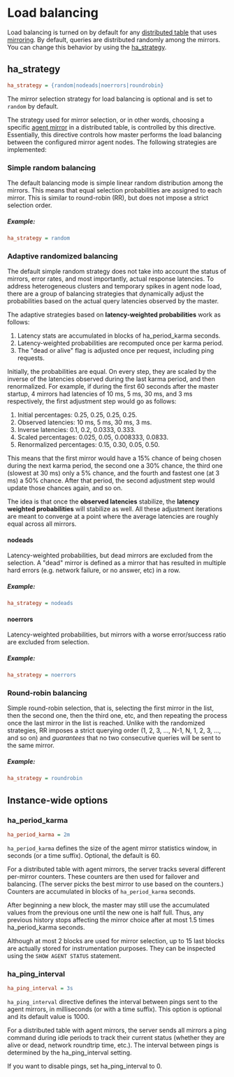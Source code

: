 # Load balancing

Load balancing is turned on by default for any [distributed table](../../Creating_a_table/Creating_a_distributed_table/Creating_a_distributed_table.md) that uses [mirroring](../../Creating_a_cluster/Remote_nodes/Mirroring.md). By default, queries are distributed randomly among the mirrors. You can change this behavior by using the [ha_strategy](../../Creating_a_cluster/Remote_nodes/Load_balancing.md).

## ha_strategy

```ini
ha_strategy = {random|nodeads|noerrors|roundrobin}
```

The mirror selection strategy for load balancing is optional and is set to `random` by default.

The strategy used for mirror selection, or in other words, choosing a specific [agent mirror](../../Creating_a_cluster/Remote_nodes/Mirroring.md#Agent-mirrors) in a distributed table, is controlled by this directive. Essentially, this directive controls how master performs the load balancing between the configured mirror agent nodes. The following strategies are implemented:

### Simple random balancing

<!-- example conf balancing 1 -->
The default balancing mode is simple linear random distribution among the mirrors. This means that equal selection probabilities are assigned to each mirror. This is similar to round-robin (RR), but does not impose a strict selection order.

<!-- intro -->
##### Example:

<!-- request Example -->
```ini
ha_strategy = random
```
<!-- end -->

### Adaptive randomized balancing

The default simple random strategy does not take into account the status of mirrors, error rates, and most importantly, actual response latencies. To address heterogeneous clusters and temporary spikes in agent node load, there are a group of balancing strategies that dynamically adjust the probabilities based on the actual query latencies observed by the master.

The adaptive strategies based on **latency-weighted probabilities**  work as follows:

1. Latency stats are accumulated in blocks of ha_period_karma seconds.
2. Latency-weighted probabilities are recomputed once per karma period.
3. The "dead or alive" flag is adjusted once per request, including ping requests.

Initially, the probabilities are equal. On every step, they are scaled by the inverse of the latencies observed during the last karma period, and then renormalized. For example, if during the first 60 seconds after the master startup, 4 mirrors had latencies of 10 ms, 5 ms, 30 ms, and 3 ms respectively, the first adjustment step would go as follows:

1. Initial percentages: 0.25, 0.25, 0.25, 0.25.
2. Observed latencies: 10 ms, 5 ms, 30 ms, 3 ms.
3. Inverse latencies: 0.1, 0.2, 0.0333, 0.333.
4. Scaled percentages: 0.025, 0.05, 0.008333, 0.0833.
5. Renormalized percentages: 0.15, 0.30, 0.05, 0.50.

This means that the first mirror would have a 15% chance of being chosen during the next karma period, the second one a 30% chance, the third one (slowest at 30 ms) only a 5% chance, and the fourth and fastest one (at 3 ms) a 50% chance. After that period, the second adjustment step would update those chances again, and so on.

The idea is that once the  **observed latencies** stabilize, the **latency weighted probabilities** will stabilize as well. All these adjustment iterations are meant to converge at a point where the average latencies are roughly equal across all mirrors.

<!-- example conf balancing 2 -->
#### nodeads
Latency-weighted probabilities, but dead mirrors are excluded from the selection. A "dead" mirror is defined as a mirror that has resulted in multiple hard errors (e.g. network failure, or no answer, etc) in a row.

<!-- intro -->
##### Example:

<!-- request Example -->
```ini
ha_strategy = nodeads
```
<!-- end -->

<!-- example conf balancing 3 -->
#### noerrors

Latency-weighted probabilities, but mirrors with a worse error/success ratio are excluded from selection.

<!-- intro -->
##### Example:

<!-- request Example -->

```ini
ha_strategy = noerrors
```
<!-- end -->

### Round-robin balancing

<!-- example conf balancing 4 -->
Simple round-robin selection, that is, selecting the first mirror in the list, then the second one, then the third one, etc, and then repeating the process once the last mirror in the list is reached. Unlike with the randomized strategies, RR imposes a strict querying order (1, 2, 3, ..., N-1, N, 1, 2, 3, ..., and so on) and *guarantees* that no two consecutive queries will be sent to the same mirror.

<!-- intro -->
##### Example:

<!-- request Example -->
```ini
ha_strategy = roundrobin
```
<!-- end -->

## Instance-wide options

### ha_period_karma

```ini
ha_period_karma = 2m
```

`ha_period_karma` defines the size of the agent mirror statistics window, in seconds (or a time suffix). Optional, the default is 60.

For a distributed table with agent mirrors, the server tracks several different per-mirror counters. These counters are then used for failover and balancing. (The server picks the best mirror to use based on the counters.) Counters are accumulated in blocks of `ha_period_karma` seconds.

After beginning a new block, the master may still use the accumulated values from the previous one until the new one is half full. Thus, any previous history stops affecting the mirror choice after at most 1.5 times ha_period_karma seconds.

Although at most 2 blocks are used for mirror selection, up to 15 last blocks are actually stored for instrumentation purposes. They can be inspected using the `SHOW AGENT STATUS` statement.

### ha_ping_interval

```ini
ha_ping_interval = 3s
```

`ha_ping_interval` directive defines the interval between pings sent to the agent mirrors, in milliseconds (or with a time suffix). This option is optional and its default value is 1000.

For a distributed table with agent mirrors, the server sends all mirrors a ping command during idle periods to track their current status (whether they are alive or dead, network roundtrip time, etc.). The interval between pings is determined by the ha_ping_interval setting.

If you want to disable pings, set ha_ping_interval to 0.

<!-- proofread -->
